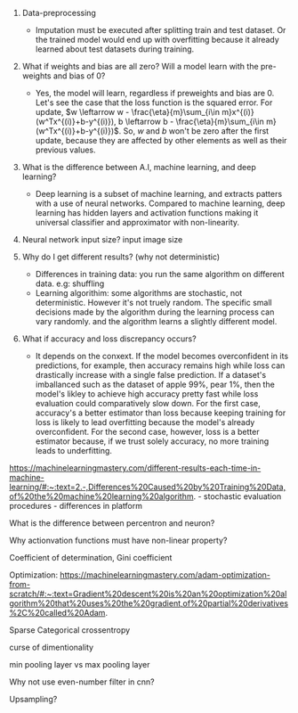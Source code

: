1. Data-preprocessing
    - Imputation must be executed after splitting train and test dataset. Or the trained model would end up with overfitting because it already learned about test datasets during training.
  
2. What if weights and bias are all zero? Will a model learn with the pre-weights and bias of 0?
    - Yes, the model will learn, regardless if preweights and bias are 0. Let's see the case that the loss function is the squared error. For update, $w \leftarrow w - \frac{\eta}{m}\sum_{i\in m}x^{(i)}(w^Tx^{(i)}+b-y^{(i)}), b \leftarrow b - \frac{\eta}{m}\sum_{i\in m}(w^Tx^{(i)}+b-y^{(i)})$. So, $w$ and $b$ won't be zero after the first update, because they are affected by other elements as well as their previous values.

3. What is the difference between A.I, machine learning, and deep learning?
    - Deep learning is a subset of machine learning, and extracts patters with a use of neural networks. Compared to machine learning, deep learning has hidden layers and activation functions making it universal classifier and approximator with non-linearity.

4. Neural network input size? input image size

5. Why do I get different results? (why not deterministic)
    - Differences in training data: you run the same algorithm on different data. e.g: shuffling
    - Learning algorithim: some algorithms are stochastic, not deterministic. However it's not truely random. The specific small decisions made by the algorithm during the learning process can vary randomly. and the algorithm learns a slightly different model.

6. What if accuracy and loss discrepancy occurs? 
    - It depends on the conxext. If the model becomes overconfident in its predictions, for example, then accuracy remains high while loss can drastically increase with a single false prediction. If a dataset's imballanced such as the dataset of apple 99%, pear 1%, then the model's likley to achieve high accuracy pretty fast while loss evaluation could comparatively slow down. For the first case, accuracy's a better estimator than loss because keeping training for loss is likely to lead overfitting because the model's already overconfident. For the second case, however, loss is a better estimator because, if we trust solely accuracy, no more training leads to underfitting.

https://machinelearningmastery.com/different-results-each-time-in-machine-learning/#:~:text=2.-,Differences%20Caused%20by%20Training%20Data,of%20the%20machine%20learning%20algorithm.
    - stochastic evaluation procedures
    - differences in platform

What is the difference between percentron and neuron?

Why actionvation functions must have non-linear property?


Coefficient of determination, Gini coefficient

Optimization: https://machinelearningmastery.com/adam-optimization-from-scratch/#:~:text=Gradient%20descent%20is%20an%20optimization%20algorithm%20that%20uses%20the%20gradient,of%20partial%20derivatives%2C%20called%20Adam.

Sparse Categorical crossentropy

curse of dimentionality

min pooling layer vs max pooling layer

Why not use even-number filter in cnn?

Upsampling?
